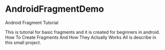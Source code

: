 AndroidFragmentDemo
===================

Android Fragment Tutorial

This is tutorial for basic fragments and it is created for beginners in android.
How To Create Fragments And How They Actually Works All is describe in this small project.
